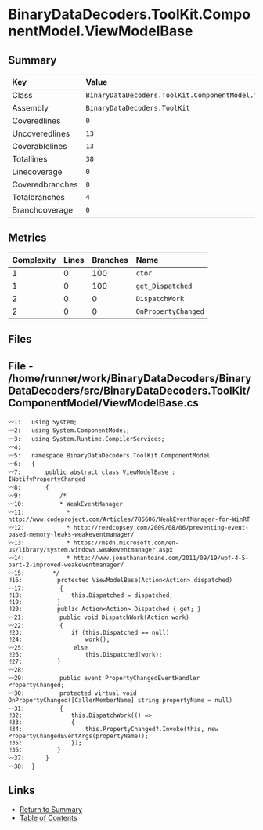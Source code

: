﻿# BinaryDataDecoders.ToolKit.ComponentModel.ViewModelBase

## Summary

| Key             | Value                                                     |
| :-------------- | :-------------------------------------------------------- |
| Class           | `BinaryDataDecoders.ToolKit.ComponentModel.ViewModelBase` |
| Assembly        | `BinaryDataDecoders.ToolKit`                              |
| Coveredlines    | `0`                                                       |
| Uncoveredlines  | `13`                                                      |
| Coverablelines  | `13`                                                      |
| Totallines      | `38`                                                      |
| Linecoverage    | `0`                                                       |
| Coveredbranches | `0`                                                       |
| Totalbranches   | `4`                                                       |
| Branchcoverage  | `0`                                                       |

## Metrics

| Complexity | Lines | Branches | Name                |
| :--------- | :---- | :------- | :------------------ |
| 1          | 0     | 100      | `ctor`              |
| 1          | 0     | 100      | `get_Dispatched`    |
| 2          | 0     | 0        | `DispatchWork`      |
| 2          | 0     | 0        | `OnPropertyChanged` |

## Files

## File - /home/runner/work/BinaryDataDecoders/BinaryDataDecoders/src/BinaryDataDecoders.ToolKit/ComponentModel/ViewModelBase.cs

```CSharp
〰1:   using System;
〰2:   using System.ComponentModel;
〰3:   using System.Runtime.CompilerServices;
〰4:   
〰5:   namespace BinaryDataDecoders.ToolKit.ComponentModel
〰6:   {
〰7:       public abstract class ViewModelBase : INotifyPropertyChanged
〰8:       {
〰9:           /*
〰10:          * WeakEventManager
〰11:  	        * http://www.codeproject.com/Articles/786606/WeakEventManager-for-WinRT
〰12:  	        * http://reedcopsey.com/2009/08/06/preventing-event-based-memory-leaks-weakeventmanager/
〰13:  	        * https://msdn.microsoft.com/en-us/library/system.windows.weakeventmanager.aspx
〰14:  	        * http://www.jonathanantoine.com/2011/09/19/wpf-4-5-part-2-improved-weakeventmanager/
〰15:  	    */
‼16:          protected ViewModelBase(Action<Action> dispatched)
〰17:          {
‼18:              this.Dispatched = dispatched;
‼19:          }
‼20:          public Action<Action> Dispatched { get; }
〰21:          public void DispatchWork(Action work)
〰22:          {
‼23:              if (this.Dispatched == null)
‼24:                  work();
〰25:              else
‼26:                  this.Dispatched(work);
‼27:          }
〰28:  
〰29:          public event PropertyChangedEventHandler PropertyChanged;
〰30:          protected virtual void OnPropertyChanged([CallerMemberName] string propertyName = null)
〰31:          {
‼32:              this.DispatchWork(() =>
‼33:              {
‼34:                  this.PropertyChanged?.Invoke(this, new PropertyChangedEventArgs(propertyName));
‼35:              });
‼36:          }
〰37:      }
〰38:  }
```

## Links

* [Return to Summary](Summary.md)
* [Table of Contents](../TOC.md)

